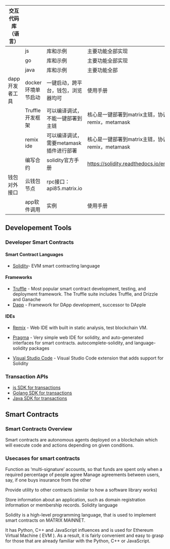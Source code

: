 | 交互代码库（语言） |                    |                                        |                                                          |
|--------------------|--------------------|----------------------------------------|----------------------------------------------------------|
|                    | js                 | 库和示例                               | 主要功能全部实现                                         |
|                    | go                 | 库和示例                               | 主要功能全部实现                                         |
|                    | java               | 库和示例                               | 主要功能全部                                             |
| dapp开发者工具     | docker环境单节启动 | 一键启动，跨平台，钱包，浏览器均可     | 使用手册                                                 |
|                    | Truffle开发框架    | 可以编译调试，不能一键部署到主链       | 核心是一键部署到matrix主链，协调truffle，remix，metamask |
|                    | remix ide          | 可以编译调试，需要metamask插件进行部署 | 核心是一键部署到matrix主链，协调truffle，remix，metamask |
|                    | 编写合约           | solidity官方手册                       | https://solidity.readthedocs.io/en/v0.5.7/#              |
| 钱包对外接口       | 云钱包节点         | rpc接口：api85.matrix.io               |                                                          |
|                    | app软件调用        | 实例                                   | 使用手册                                                 |




## Developement Tools
### Developer Smart Contracts
#### Smart Contract Languages
+ [Solidity](https://solidity.readthedocs.io/en/latest/)- EVM smart contracting language


#### Frameworks
+ [Truffle](https://truffleframework.com/) - Most popular smart contract development, testing, and deployment framework. The Truffle suite includes Truffle, and Drizzle and Ganache
+ [Dapp](https://dapp.tools/dapp/) - Framework for DApp development, successor to DApple
#### IDEs
+ [Remix](https://remix.ethereum.org/#optimize=false) - Web IDE with built in static analysis, test blockchain VM.

+ [Pragma](https://www.withpragma.com/) - Very simple web IDE for solidity, and auto-generated interfaces for smart contracts. autocomplete-solidity, and language-solidity packages

+ [Visual Studio Code](https://marketplace.visualstudio.com/items?itemName=JuanBlanco.solidity) - Visual Studio Code extension that adds support for Solidity


### Transaction APIs

+ [js SDK for transactions](https://github.com/MatrixAINetwork/TxSend-Sign-Demos/tree/master/js)
+ [Golang SDK for transactions](https://github.com/MatrixAINetwork/TxSend-Sign-Demos/tree/master/go)
+ [Java SDK for transactions](https://github.com/MatrixAINetwork/TxSend-Sign-Demos/tree/master/java)

## Smart Contracts
### Smart Contracts Overview
Smart contracts are autonomous agents deployed on a blockchain which will execute code and actions depending on given conditions.

### Usecases for smart contracts
Function as ‘multi-signature’ accounts, so that funds are spent only when a required percentage of people agree
Manage agreements between users, say, if one buys insurance from the other

Provide utility to other contracts (similar to how a software library works)

Store information about an application, such as domain registration information or membership records.
Solidity language

Solidity is a high-level programming language, that is used to implement smart contracts on MATRIX MAINNET.

It has Python, C++ and JavaScript influences and is used for Ethereum Virtual Machine ( EVM ). As a result, it is fairly convenient and easy to grasp for those that are already familiar with the Python, C++ or JavaScript. 





